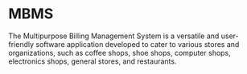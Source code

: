 # MBMS
The Multipurpose Billing Management System is a versatile and user-friendly software application developed to cater to various stores and organizations, such as coffee shops, shoe shops, computer shops, electronics shops, general stores, and restaurants. 
